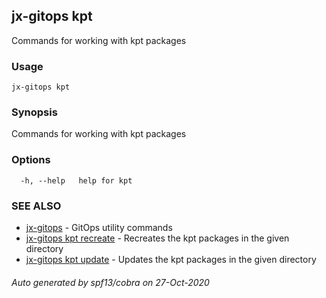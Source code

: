 ## jx-gitops kpt

Commands for working with kpt packages

### Usage

```
jx-gitops kpt
```

### Synopsis

Commands for working with kpt packages

### Options

```
  -h, --help   help for kpt
```

### SEE ALSO

* [jx-gitops](jx-gitops.md)	 - GitOps utility commands
* [jx-gitops kpt recreate](jx-gitops_kpt_recreate.md)	 - Recreates the kpt packages in the given directory
* [jx-gitops kpt update](jx-gitops_kpt_update.md)	 - Updates the kpt packages in the given directory

###### Auto generated by spf13/cobra on 27-Oct-2020
